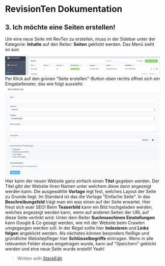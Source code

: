 ﻿
# RevisionTen Dokumentation

## 3. Ich möchte eine Seiten erstellen!
Um eine neue Seite mit RevTen zu erstellen, muss in der Sidebar unter der Kategorie: **Inhalte** auf den Reiter: **Seiten** geklickt werden. 
Das Menü sieht so aus:

![adding site](images/sites.png)
Per Klick auf den grünen "Seite erstellen"-Button oben rechts öffnet sich ein Eingabefenster, das wie folgt aussieht:
![detailed information about how to add a new site in revision ten cms](images/add-site-detail.png)
Hier kann der neuen Website ganz einfach einen **Titel** gegeben werden. Der Titel gibt der Website ihren Namen unter welchem diese dann angezeigt werden kann. Die ausgewählte **Vorlage** legt fest, welches Layout der Seite zu Grunde liegt. Im Standard ist das die Vorlage "Einfache Seite". In das **Beschreibungsfeld** trägt man ein was einen auf der Seite erwartet. Hier freut sich euer SEO! Beim **Teaserbild** kann ein Bild hochgeladen werden, welches angezeigt werden kann, wenn auf anderen Seiten der URL auf diese Seite verlinkt wird. Unter dem Reiter **Suchmaschinen Einstellungen** kann Google & Co gesagt werden, wie mit der Website beim Crawlen umgegangen werden soll. In der Regel sollte hier **Indexieren** und **Links folgen** angeklickt werden. Als nächstes können besonders fleißige und gründliche Websitepfleger hier **Schlüsselbegriffe** eintragen. Wenn in alle relevanten Felder etwas eingetragen wurde, kann auf "Speichern" geklickt werden und eine neue Seite wurde erstellt! Yeah!

> Written with [StackEdit](https://stackedit.io/).

